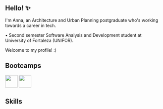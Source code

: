 ## Hello! ✨

I'm Anna, an Architecture and Urban Planning postgraduate who's working towards a career in tech.

• Second semester Software Analysis and Development student at University of Fortaleza (UNIFOR).

Welcome to my profile! :)

## Bootcamps

<span title="Bootcamp Santander 2024 - Backend com Java"><a href="https://web.dio.me/track/7da9882f-2f0d-4f4d-b997-f300ce50f9f5"><img src="https://hermes.dio.me/tracks/a039b34c-7aa8-4a3d-b765-07c8c837f67a.png" height="40"></a></span> <span title="Bootcamp Coding the Future VIVO - Python AI Backend Developer"><a href="https://web.dio.me/track/70304c16-a7d8-4066-97de-16345e1653a6"><img src="https://hermes.dio.me/tracks/648ef080-6c4b-4e54-bf72-34f62030f350.png" height="40"></a></span>

## Skills
